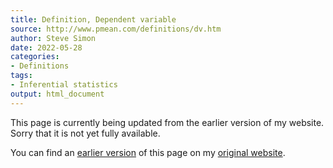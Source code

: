 ```yaml
---
title: Definition, Dependent variable
source: http://www.pmean.com/definitions/dv.htm
author: Steve Simon
date: 2022-05-28
categories:
- Definitions
tags:
- Inferential statistics
output: html_document
---
```


This page is currently being updated from the earlier version of my website. Sorry that it is not yet fully available.

<!---More--->


You can find an [earlier version][sim1] of this page on my [original website][sim2].

[sim1]: http://www.pmean.com/definitions/dv.htm
[sim2]: http://www.pmean.com/original_site.html
